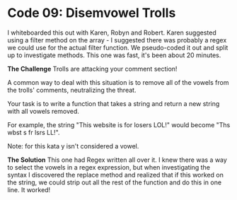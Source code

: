 # Code 09: Disemvowel Trolls
I whiteboarded this out with Karen, Robyn and Robert. Karen suggested using a filter method on the array - I suggested there was probably a regex we could use for the actual filter function. We pseudo-coded it out and split up to investigate methods. This one was fast, it's been about 20 minutes.

**The Challenge**
Trolls are attacking your comment section!

A common way to deal with this situation is to remove all of the vowels from the trolls' comments, neutralizing the threat.

Your task is to write a function that takes a string and return a new string with all vowels removed.

For example, the string "This website is for losers LOL!" would become "Ths wbst s fr lsrs LL!".

Note: for this kata y isn't considered a vowel.

**The Solution**
This one had Regex written all over it. I knew there was a way to select the vowels in a regex expression, but when investigating the syntax I discovered the replace method and realized that if this worked on the string, we could strip out all the rest of the function and do this in one line. It worked!